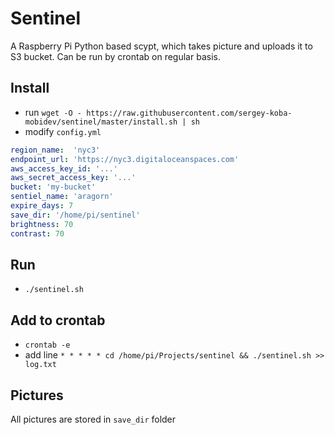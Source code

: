 # Sentinel
A Raspberry Pi Python based scypt, which takes picture and uploads it to S3 bucket.
Can be run by crontab on regular basis.

## Install
- run `wget -O - https://raw.githubusercontent.com/sergey-koba-mobidev/sentinel/master/install.sh | sh`
- modify `config.yml`

```yml
region_name:  'nyc3'
endpoint_url: 'https://nyc3.digitaloceanspaces.com'
aws_access_key_id: '...'
aws_secret_access_key: '...'
bucket: 'my-bucket'
sentiel_name: 'aragorn'
expire_days: 7
save_dir: '/home/pi/sentinel'
brightness: 70
contrast: 70
```

## Run
- `./sentinel.sh`

## Add to crontab
- `crontab -e`
- add line `* * * * * cd /home/pi/Projects/sentinel && ./sentinel.sh >> log.txt`

## Pictures
All pictures are stored in `save_dir` folder